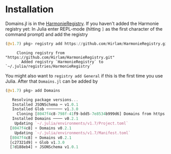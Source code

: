 # Installation 

Domains.jl is in the [HarmonieRegistry](https://github.com/Hirlam/HarmonieRegistry). If you haven't added the Harmonie registry yet: In Julia enter REPL-mode (hitting `]` as the first character of the command prompt) and add the registry  


```julia 
(@v1.7) pkg> registry add https://github.com/Hirlam/HarmonieRegistry.git
```

```
     Cloning registry from "https://github.com/Hirlam/HarmonieRegistry.git"
       Added registry `HarmonieRegistry` to `~/.julia/registries/HarmonieRegistry`
```

You might also want to `registry add General`  if this is the first time you use Julia. After that `Domains.jl` can be added by

```julia
(@v1.7) pkg> add Domains
```
```julia
   Resolving package versions...
   Installed JSONSchema ─ v1.0.1
   Installed Glob ─────── v1.3.0
     Cloning [8047f4c8-798f-41f9-bdd5-7e8534b999d6] Domains from https://github.com/Hirlam/Domains.jl
   Installed Domains ──── v0.2.1
    Updating `~/.julia/environments/v1.7/Project.toml`
  [8047f4c8] + Domains v0.2.1
    Updating `~/.julia/environments/v1.7/Manifest.toml`
  [8047f4c8] + Domains v0.2.1
  [c27321d9] + Glob v1.3.0
  [7d188eb4] + JSONSchema v1.0.1
```

